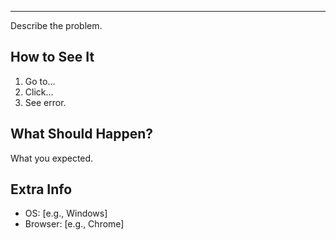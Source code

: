 ---

Describe the problem.

## How to See It

1. Go to...
2. Click...
3. See error.

## What Should Happen?

What you expected.

## Extra Info

- OS: \[e.g., Windows\]
- Browser: \[e.g., Chrome\]